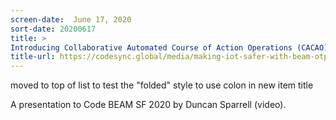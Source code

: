 ```yaml
---
screen-date:  June 17, 2020
sort-date: 20200617
title: >
Introducing Collaborative Automated Course of Action Operations (CACAO): An Emerging Cybersecurity Standard to Quickly Define and Share Playbooks
title-url: https://codesync.global/media/making-iot-safer-with-beam-otp-cbf20/
---
```


moved to top of list to test the "folded" style to use colon in new item title

A presentation to Code BEAM SF 2020 by Duncan Sparrell (video).